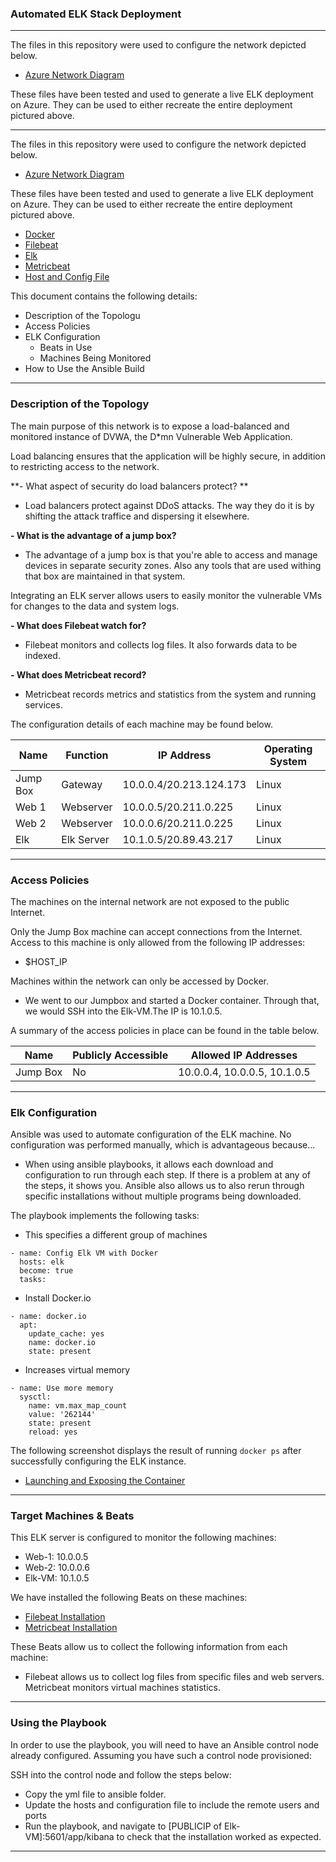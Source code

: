 ### Automated ELK Stack Deployment

---
The files in this repository were used to configure the network depicted below.

- [Azure Network Diagram](https://github.com/naseebahikram/scripts/blob/main/Diagrams/Elk-Diagram.jpeg)

These files have been tested and used to generate a live ELK deployment on Azure. They can be used to either recreate the entire deployment pictured above. 

---
The files in this repository were used to configure the network depicted below.

- [Azure Network Diagram](https://github.com/naseebahikram/scripts/blob/main/Diagrams/Elk-Diagram.jpeg)

These files have been tested and used to generate a live ELK deployment on Azure. They can be used to either recreate the entire deployment pictured above. 

  - [Docker](https://github.com/naseebahikram/scripts/tree/main/Ansible/Docker)
  - [Filebeat](https://github.com/naseebahikram/scripts/tree/main/Ansible/Filebeat)
  - [Elk](https://github.com/naseebahikram/scripts/tree/main/Ansible/Elk)
  - [Metricbeat](https://github.com/naseebahikram/scripts/tree/main/Ansible/Metricbeat)
  - [Host and Config File](https://github.com/naseebahikram/scripts/tree/main/Ansible/General)

This document contains the following details:
- Description of the Topologu
- Access Policies
- ELK Configuration
  - Beats in Use
  - Machines Being Monitored
- How to Use the Ansible Build

---
### Description of the Topology

The main purpose of this network is to expose a load-balanced and monitored instance of DVWA, the D*mn Vulnerable Web Application.

Load balancing ensures that the application will be highly secure, in addition to restricting access to the network.

**- What aspect of security do load balancers protect? **

  - Load balancers protect against DDoS attacks. The way they do it is by shifting the attack traffice and dispersing it elsewhere. 

**- What is the advantage of a jump box?**

  - The advantage of a jump box is that you're able to access and manage devices in separate security zones. Also any tools that are used withing that box are maintained in that system. 

Integrating an ELK server allows users to easily monitor the vulnerable VMs for changes to the data and system logs.

**- What does Filebeat watch for?**

  - Filebeat monitors and collects log files. It also forwards data to be indexed. 

**- What does Metricbeat record?**

  - Metricbeat records metrics and statistics from the system and running services. 

The configuration details of each machine may be found below.

|  Name     |  Function  | IP Address               | Operating System |
| ----------| ---------- |------------              |------------------|
| Jump Box  | Gateway    | 10.0.0.4/20.213.124.173  | Linux            |
| Web 1     | Webserver  | 10.0.0.5/20.211.0.225    | Linux            |
| Web 2     | Webserver  | 10.0.0.6/20.211.0.225    | Linux            |
| Elk       | Elk Server | 10.1.0.5/20.89.43.217    | Linux            |


---
### Access Policies

The machines on the internal network are not exposed to the public Internet. 

Only the Jump Box machine can accept connections from the Internet. Access to this machine is only allowed from the following IP addresses:

  -  $HOST_IP

Machines within the network can only be accessed by Docker.

  - We went to our Jumpbox and started a Docker container. Through that, we would SSH into the Elk-VM.The IP is 10.1.0.5.

A summary of the access policies in place can be found in the table below.

| Name     | Publicly Accessible | Allowed IP Addresses          |
|----------|---------------------|----------------------         |
| Jump Box | No                  |  10.0.0.4, 10.0.0.5, 10.1.0.5 |

---
### Elk Configuration

Ansible was used to automate configuration of the ELK machine. No configuration was performed manually, which is advantageous because...

  - When using ansible playbooks, it allows each download and configuration to run through each step. If there is a problem at any of the steps, it shows you. Ansible also allows us to also rerun through specific installations without multiple programs being downloaded.
 
The playbook implements the following tasks:

  -  This specifies a different group of machines

  ```
  - name: Config Elk VM with Docker
    hosts: elk
    become: true
    tasks:
  ```
  - Install Docker.io
  
  ```
  - name: docker.io 
    apt:
      update_cache: yes
      name: docker.io
      state: present
  ```
  - Increases virtual memory

  ```
  - name: Use more memory
    sysctl:
      name: vm.max_map_count
      value: '262144'
      state: present
      reload: yes 
  ```

The following screenshot displays the result of running `docker ps` after successfully configuring the ELK instance.

- [Launching and Exposing the Container](https://github.com/naseebahikram/scripts/blob/main/Diagrams/Launching%20and%20Exposing%20the%20Container.png)

---
### Target Machines & Beats
This ELK server is configured to monitor the following machines:

  - Web-1: 10.0.0.5
  - Web-2: 10.0.0.6
  - Elk-VM: 10.1.0.5

We have installed the following Beats on these machines:

  - [Filebeat Installation](https://github.com/naseebahikram/scripts/blob/main/Diagrams/Verify%20Installation%20and%20Playbook%20Filebeat.png)
  - [Metricbeat Installation](https://github.com/naseebahikram/scripts/blob/main/Diagrams/Verify%20Installation%20and%20Playbook%20Metricbeat.png)

These Beats allow us to collect the following information from each machine:

  - Filebeat allows us to collect log files from specific files and web servers. Metricbeat monitors virtual machines statistics. 

---
### Using the Playbook

In order to use the playbook, you will need to have an Ansible control node already configured. Assuming you have such a control node provisioned: 

SSH into the control node and follow the steps below:
- Copy the yml file to ansible folder.
- Update the hosts and configuration file to include the remote users and ports 
- Run the playbook, and navigate to [PUBLICIP of Elk-VM]:5601/app/kibana to check that the installation worked as expected.
---
